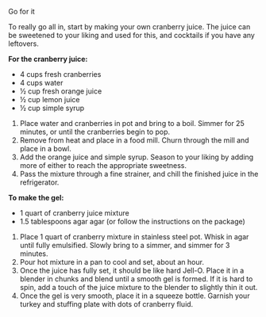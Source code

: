 Go for it

<i data-recipe="cranberryjuice1 cranberrygel1" class="fa fa-shopping-basket" aria-hidden="true"></i>
 
To really go all in, start by making your own cranberry juice. The juice can be sweetened to your liking and used for this, and cocktails if you have any leftovers. 

<strong>For the cranberry juice:</strong>
<ul>
  <li>4 cups fresh cranberries
  <li>4 cups water
  <li>½ cup fresh orange juice
  <li>½ cup lemon juice
  <li>½ cup simple syrup
</ul>

<ol>
  <li>Place water and cranberries in pot and bring to a boil. Simmer for 25 minutes, or until the cranberries begin to pop. 
  <li>Remove from heat and place in a food mill. Churn through the mill and place in a bowl. 
  <li>Add the orange juice and simple syrup. Season to your liking by adding more of either to reach the appropriate sweetness. 
  <li>Pass the mixture through a fine strainer, and chill the finished juice in the refrigerator. 
</ol>

<strong>To make the gel:</strong>
<ul>
  <li>1 quart of cranberry juice mixture
  <li>1.5 tablespoons agar agar (or follow the instructions on the package)
</ul>
 
<ol>
  <li>Place 1 quart of cranberry mixture in stainless steel pot. Whisk in agar until fully emulsified. Slowly bring to a simmer, and simmer for 3 minutes. 
  <li>Pour hot mixture in a pan to cool and set, about an hour. 
  <li>Once the juice has fully set, it should be like hard Jell-O. Place it in a blender in chunks and blend until a smooth gel is formed. If it is hard to spin, add a touch of the juice mixture to the blender to slightly thin it out. 
  <li>Once the gel is very smooth, place it in a squeeze bottle. Garnish your turkey and stuffing plate with dots of cranberry fluid.
</ol>
